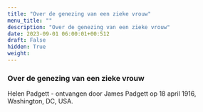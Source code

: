```yaml
---
title: "Over de genezing van een zieke vrouw"
menu_title: ""
description: "Over de genezing van een zieke vrouw"
date: 2023-09-01 06:00:01+00:512
draft: False
hidden: True
weight:
---
```

### Over de genezing van een zieke vrouw

Helen Padgett - ontvangen door James Padgett op 18 april 1916, Washington, DC, USA.

